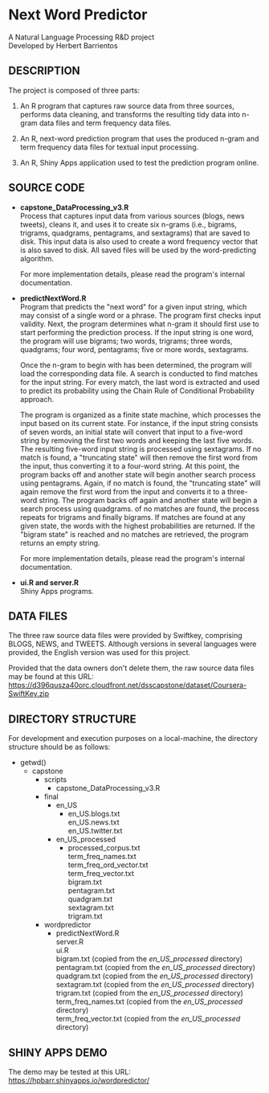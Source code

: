 # Next Word Predictor
A Natural Language Processing R&D project   
Developed by Herbert Barrientos   

## **DESCRIPTION**   
The project is composed of three parts:   
  1. An R program that captures raw source data from three sources, performs data cleaning, and transforms the resulting tidy data into n-gram data files and term frequency data files.   
  
  2. An R, next-word prediction program that uses the produced n-gram and term frequency data files for textual input processing.   
  
  3. An R, Shiny Apps application used to test the prediction program online.   

## **SOURCE CODE**   
  * **capstone_DataProcessing_v3.R**   
    Process that captures input data from various sources (blogs, news tweets), cleans it, and uses it to create six n-grams (i.e., bigrams, trigrams, quadgrams, pentagrams, and sextagrams) that are saved to disk. This input data is also used to create a word frequency vector that is also saved to disk. All saved files will be used by the word-predicting algorithm.   
    
    For more implementation details, please read the program's internal documentation.   
    
  * **predictNextWord.R**   
    Program that predicts the "next word" for a given input string, which may consist of a single word or a phrase. The program first checks input validity. Next, the program determines what n-gram it should first use to start performing the prediction process. If the input string is one word, the program will use bigrams; two words, trigrams; three words, quadgrams; four word, pentagrams; five or more words, sextagrams.   
    
    Once the n-gram to begin with has been determined, the program will load the corresponding data file. A search is conducted to find matches for the input string. For every match, the last word is extracted and used to predict its probability using the Chain Rule of Conditional Probability approach.

    The program is organized as a finite state machine, which processes the input based on its current state. For instance, if the input string consists of seven words, an initial state will convert that input to a five-word string by removing the first two words and keeping the last five words. The resulting five-word input string is processed using sextagrams. If no match is found, a "truncating state" will then remove the first word from the input, thus converting it to a four-word string. At this point, the program backs off and another state will begin another search process using pentagrams. Again, if no match is found, the "truncating state" will again remove the first word from the input and converts it to a three-word string. The program backs off again and another state will begin a search process using quadgrams. of no matches are found, the process repeats for trigrams and finally bigrams. If matches are found at any given state, the words with the highest probabilities are returned. If the "bigram state" is reached and no matches are retrieved, the program returns an empty string.
    
    For more implementation details, please read the program's internal documentation.   
 
  * **ui.R and server.R**   
      Shiny Apps programs.

## **DATA FILES**   
The three raw source data files were provided by Swiftkey, comprising BLOGS, NEWS, and TWEETS. Although versions in several languages were provided, the English version was used for this project.   

Provided that the data owners don't delete them, the raw source data files may be found at this URL:   
https://d396qusza40orc.cloudfront.net/dsscapstone/dataset/Coursera-SwiftKey.zip   

## **DIRECTORY STRUCTURE**   
For development and execution purposes on a local-machine, the directory structure should be as follows:
  + getwd()   
    + capstone   
      + scripts   
        + capstone_DataProcessing_v3.R   
      + final   
        + en_US   
          + en_US.blogs.txt   
          en_US.news.txt   
          en_US.twitter.txt   
        + en_US_processed   
          + processed_corpus.txt   
          term_freq_names.txt   
          term_freq_ord_vector.txt   
          term_freq_vector.txt   
          bigram.txt   
          pentagram.txt   
          quadgram.txt   
          sextagram.txt   
          trigram.txt   
      + wordpredictor   
         + predictNextWord.R   
         server.R   
         ui.R   
         bigram.txt (copied from the _en_US_processed_ directory)   
         pentagram.txt (copied from the _en_US_processed_ directory)   
         quadgram.txt (copied from the _en_US_processed_ directory)   
         sextagram.txt (copied from the _en_US_processed_ directory)   
         trigram.txt (copied from the _en_US_processed_ directory)   
         term_freq_names.txt (copied from the _en_US_processed_ directory)   
         term_freq_vector.txt (copied from the _en_US_processed_ directory)   

## **SHINY APPS DEMO**   
The demo may be tested at this URL:   
https://hpbarr.shinyapps.io/wordpredictor/   
   
